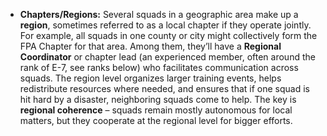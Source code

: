 - **Chapters/Regions:** Several squads in a geographic area make up a **region**, sometimes referred to as a local chapter if they operate jointly. For example, all squads in one county or city might collectively form the FPA Chapter for that area. Among them, they’ll have a **Regional Coordinator** or chapter lead (an experienced member, often around the rank of E-7, see ranks below) who facilitates communication across squads. The region level organizes larger training events, helps redistribute resources where needed, and ensures that if one squad is hit hard by a disaster, neighboring squads come to help. The key is **regional coherence** – squads remain mostly autonomous for local matters, but they cooperate at the regional level for bigger efforts.